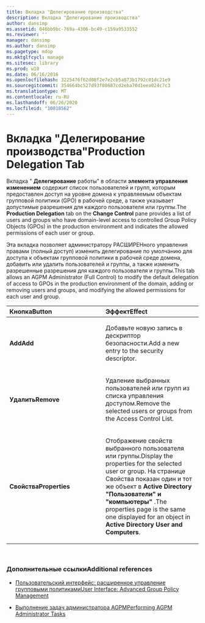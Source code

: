```yaml
---
title: Вкладка "Делегирование производства"
description: Вкладка "Делегирование производства"
author: dansimp
ms.assetid: 046bb9bc-769a-4306-bc49-c159a9533552
ms.reviewer: ''
manager: dansimp
ms.author: dansimp
ms.pagetype: mdop
ms.mktglfcycl: manage
ms.sitesec: library
ms.prod: w10
ms.date: 06/16/2016
ms.openlocfilehash: 3225476f62d08f2e7e2cb5a873b1792c01dc21e9
ms.sourcegitcommit: 354664bc527d93f80687cd2eba70d1eea024c7c3
ms.translationtype: MT
ms.contentlocale: ru-RU
ms.lasthandoff: 06/26/2020
ms.locfileid: "10818562"
---
```

# <span data-ttu-id="dbb59-103">Вкладка "Делегирование производства"</span><span class="sxs-lookup"><span data-stu-id="dbb59-103">Production Delegation Tab</span></span>


<span data-ttu-id="dbb59-104">Вкладка " **Делегирование** работы" в области **элемента управления изменением** содержит список пользователей и групп, которым предоставлен доступ на уровне домена к управляемым объектам групповой политики (GPO) в рабочей среде, а также указывает допустимые разрешения для каждого пользователя или группы.</span><span class="sxs-lookup"><span data-stu-id="dbb59-104">The **Production Delegation** tab on the **Change Control** pane provides a list of users and groups who have domain-level access to controlled Group Policy Objects (GPOs) in the production environment and indicates the allowed permissions of each user or group.</span></span>

<span data-ttu-id="dbb59-105">Эта вкладка позволяет администратору РАСШИРЕНного управления правами (полный доступ) изменить делегирование по умолчанию для доступа к объектам групповой политики в рабочей среде домена, добавить или удалить пользователей и группы, а также изменить разрешенные разрешения для каждого пользователя и группы.</span><span class="sxs-lookup"><span data-stu-id="dbb59-105">This tab allows an AGPM Administrator (Full Control) to modify the default delegation of access to GPOs in the production environment of the domain, adding or removing users and groups, and modifying the allowed permissions for each user and group.</span></span>

<table>
<colgroup>
<col width="50%" />
<col width="50%" />
</colgroup>
<thead>
<tr class="header">
<th align="left"><span data-ttu-id="dbb59-106">Кнопка</span><span class="sxs-lookup"><span data-stu-id="dbb59-106">Button</span></span></th>
<th align="left"><span data-ttu-id="dbb59-107">Эффект</span><span class="sxs-lookup"><span data-stu-id="dbb59-107">Effect</span></span></th>
</tr>
</thead>
<tbody>
<tr class="odd">
<td align="left"><p><strong><span data-ttu-id="dbb59-108">Add</span><span class="sxs-lookup"><span data-stu-id="dbb59-108">Add</span></span></strong></p></td>
<td align="left"><p><span data-ttu-id="dbb59-109">Добавьте новую запись в дескриптор безопасности.</span><span class="sxs-lookup"><span data-stu-id="dbb59-109">Add a new entry to the security descriptor.</span></span></p></td>
</tr>
<tr class="even">
<td align="left"><p><strong><span data-ttu-id="dbb59-110">Удалить</span><span class="sxs-lookup"><span data-stu-id="dbb59-110">Remove</span></span></strong></p></td>
<td align="left"><p><span data-ttu-id="dbb59-111">Удаление выбранных пользователей или групп из списка управления доступом.</span><span class="sxs-lookup"><span data-stu-id="dbb59-111">Remove the selected users or groups from the Access Control List.</span></span></p></td>
</tr>
<tr class="odd">
<td align="left"><p><strong><span data-ttu-id="dbb59-112">Свойства</span><span class="sxs-lookup"><span data-stu-id="dbb59-112">Properties</span></span></strong></p></td>
<td align="left"><p><span data-ttu-id="dbb59-113">Отображение свойств выбранного пользователя или группы.</span><span class="sxs-lookup"><span data-stu-id="dbb59-113">Display the properties for the selected user or group.</span></span> <span data-ttu-id="dbb59-114">На странице Свойства показан один и тот же объект в <strong> Active Directory "Пользователи" и "компьютеры" </strong> .</span><span class="sxs-lookup"><span data-stu-id="dbb59-114">The properties page is the same one displayed for an object in <strong>Active Directory User and Computers</strong>.</span></span></p></td>
</tr>
</tbody>
</table>

 

### <span data-ttu-id="dbb59-115">Дополнительные ссылки</span><span class="sxs-lookup"><span data-stu-id="dbb59-115">Additional references</span></span>

-   [<span data-ttu-id="dbb59-116">Пользовательский интерфейс: расширенное управление групповыми политиками</span><span class="sxs-lookup"><span data-stu-id="dbb59-116">User Interface: Advanced Group Policy Management</span></span>](user-interface-advanced-group-policy-management-agpm40.md)

-   [<span data-ttu-id="dbb59-117">Выполнение задач администратора AGPM</span><span class="sxs-lookup"><span data-stu-id="dbb59-117">Performing AGPM Administrator Tasks</span></span>](performing-agpm-administrator-tasks-agpm40.md)

 

 





